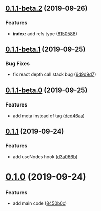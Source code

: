 ## [0.1.1-beta.2](https://github.com/megazazik/react-context-refs/compare/v0.1.1-beta.1...v0.1.1-beta.2) (2019-09-26)


### Features

* **index:** add refs type ([8150588](https://github.com/megazazik/react-context-refs/commit/8150588))



## [0.1.1-beta.1](https://github.com/megazazik/react-context-refs/compare/v0.1.1-beta.0...v0.1.1-beta.1) (2019-09-25)


### Bug Fixes

* fix react depth call stack bug ([6d9d9d7](https://github.com/megazazik/react-context-refs/commit/6d9d9d7))



## [0.1.1-beta.0](https://github.com/megazazik/react-context-refs/compare/v0.1.1...v0.1.1-beta.0) (2019-09-25)


### Features

* add meta instead of tag ([dcd46aa](https://github.com/megazazik/react-context-refs/commit/dcd46aa))



## [0.1.1](https://github.com/megazazik/react-context-refs/compare/v0.1.0...v0.1.1) (2019-09-24)


### Features

* add useNodes hook ([d3a066b](https://github.com/megazazik/react-context-refs/commit/d3a066b))



# [0.1.0](https://github.com/megazazik/react-context-refs/compare/8450b0c...v0.1.0) (2019-09-24)


### Features

* add main code ([8450b0c](https://github.com/megazazik/react-context-refs/commit/8450b0c))



